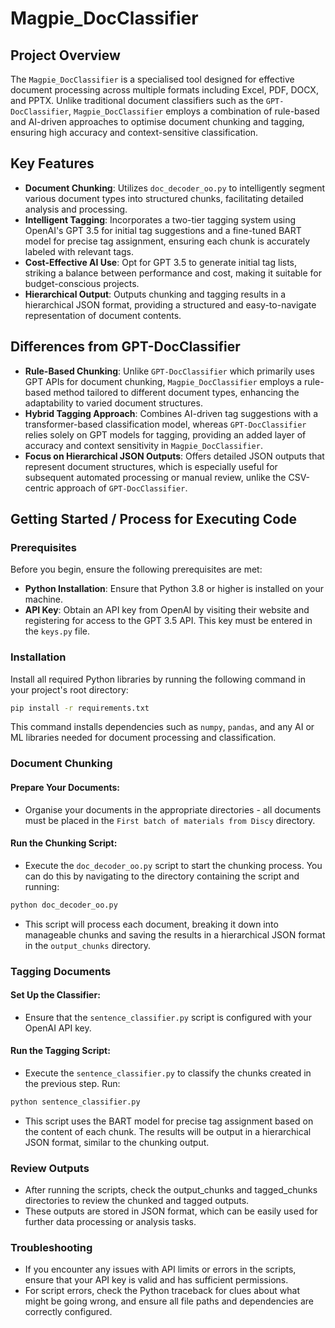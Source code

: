 # Magpie_DocClassifier

## Project Overview
The `Magpie_DocClassifier` is a specialised tool designed for effective document processing across multiple formats including Excel, PDF, DOCX, and PPTX. Unlike traditional document classifiers such as the `GPT-DocClassifier`, `Magpie_DocClassifier` employs a combination of rule-based and AI-driven approaches to optimise document chunking and tagging, ensuring high accuracy and context-sensitive classification. 

## Key Features

- **Document Chunking**: Utilizes `doc_decoder_oo.py` to intelligently segment various document types into structured chunks, facilitating detailed analysis and processing.
- **Intelligent Tagging**: Incorporates a two-tier tagging system using OpenAI's GPT 3.5 for initial tag suggestions and a fine-tuned BART model for precise tag assignment, ensuring each chunk is accurately labeled with relevant tags.
- **Cost-Effective AI Use**: Opt for GPT 3.5 to generate initial tag lists, striking a balance between performance and cost, making it suitable for budget-conscious projects.
- **Hierarchical Output**: Outputs chunking and tagging results in a hierarchical JSON format, providing a structured and easy-to-navigate representation of document contents.

## Differences from GPT-DocClassifier

- **Rule-Based Chunking**: Unlike `GPT-DocClassifier` which primarily uses GPT APIs for document chunking, `Magpie_DocClassifier` employs a rule-based method tailored to different document types, enhancing the adaptability to varied document structures.
- **Hybrid Tagging Approach**: Combines AI-driven tag suggestions with a transformer-based classification model, whereas `GPT-DocClassifier` relies solely on GPT models for tagging, providing an added layer of accuracy and context sensitivity in `Magpie_DocClassifier`.
- **Focus on Hierarchical JSON Outputs**: Offers detailed JSON outputs that represent document structures, which is especially useful for subsequent automated processing or manual review, unlike the CSV-centric approach of `GPT-DocClassifier`.

## Getting Started / Process for Executing Code

### Prerequisites
Before you begin, ensure the following prerequisites are met:
- **Python Installation**: Ensure that Python 3.8 or higher is installed on your machine.
- **API Key**: Obtain an API key from OpenAI by visiting their website and registering for access to the GPT 3.5 API. This key must be entered in the `keys.py` file.

### Installation
Install all required Python libraries by running the following command in your project's root directory:
```bash
pip install -r requirements.txt
```

This command installs dependencies such as `numpy`, `pandas`, and any AI or ML libraries needed for document processing and classification.

### Document Chunking

#### Prepare Your Documents:
- Organise your documents in the appropriate directories - all documents must be placed in the `First batch of materials from Discy` directory.

#### Run the Chunking Script:
- Execute the `doc_decoder_oo.py` script to start the chunking process. You can do this by navigating to the directory containing the script and running:
```bash
python doc_decoder_oo.py
```

- This script will process each document, breaking it down into manageable chunks and saving the results in a hierarchical JSON format in the `output_chunks` directory.

### Tagging Documents

#### Set Up the Classifier:
- Ensure that the `sentence_classifier.py` script is configured with your OpenAI API key.

#### Run the Tagging Script:
- Execute the `sentence_classifier.py` to classify the chunks created in the previous step. Run:
```bash
python sentence_classifier.py
```
- This script uses the BART model for precise tag assignment based on the content of each chunk. The results will be output in a hierarchical JSON format, similar to the chunking output.
  
### Review Outputs
- After running the scripts, check the output_chunks and tagged_chunks directories to review the chunked and tagged outputs.
- These outputs are stored in JSON format, which can be easily used for further data processing or analysis tasks.

### Troubleshooting
- If you encounter any issues with API limits or errors in the scripts, ensure that your API key is valid and has sufficient permissions.
- For script errors, check the Python traceback for clues about what might be going wrong, and ensure all file paths and dependencies are correctly configured.
